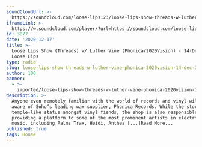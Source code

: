 ```yaml
---
soundCloudUrl: >-
  https://soundcloud.com/loose-lips123/loose-lips-show-threads-w-luther-vine-phonica2020vision-14-dec-20
iframeLink: >-
  https://w.soundcloud.com/player/?url=https://soundcloud.com/loose-lips123/loose-lips-show-threads-w-luther-vine-phonica2020vision-14-dec-20&color=00aabb&auto_play=false&hide_related=false&show_comments=true&show_user=true&show_reposts=false
id: 3877
date: '2020-12-17'
title: >-
  Loose Lips Show (Threads) w/ Luther Vine (Phonica/2020Vision) - 14-Dec-20 -
  Loose Lips
type: radio
slug: loose-lips-show-threads-w-luther-vine-phonica-2020vision-14-dec-20
author: 100
banner:
  - >-
    imported/loose-lips-show-threads-w-luther-vine-phonica-2020vision-14-dec-20/image3877.jpeg
description: >-
  Anyone even remotely familiar with the world of records and vinyl will be
  aware of Soho’s leading wax supplier, Phonica Records. While the store holds a
  temple-like status amongst vinyl fiends, the shop is also responsible for
  providing a platform to some of the most prominent artists in electronic
  music, including Palms Trax, Heidi, Anthea [...]Read More...
published: true
tags: House
---
```

